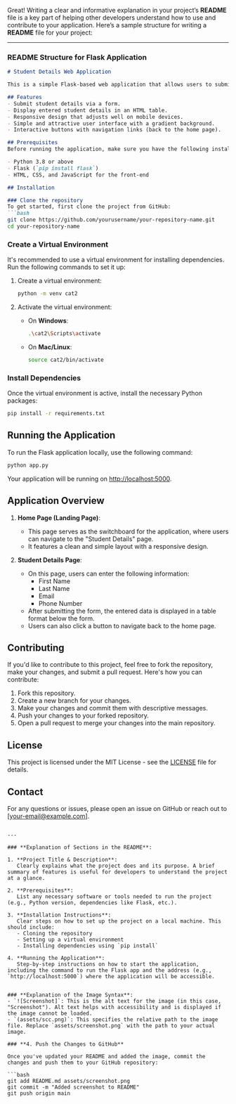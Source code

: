 Great! Writing a clear and informative explanation in your project’s **README** file is a key part of helping other developers understand how to use and contribute to your application. Here’s a sample structure for writing a **README** file for your project:

---

### **README Structure for Flask Application**

```markdown
# Student Details Web Application

This is a simple Flask-based web application that allows users to submit student details (first name, last name, email, and phone number) through an HTML form. The entered details are then displayed in a table format on the same page. The app also includes a home page that acts as a switchboard for navigating to other pages.

## Features
- Submit student details via a form.
- Display entered student details in an HTML table.
- Responsive design that adjusts well on mobile devices.
- Simple and attractive user interface with a gradient background.
- Interactive buttons with navigation links (back to the home page).

## Prerequisites
Before running the application, make sure you have the following installed on your local machine:

- Python 3.8 or above
- Flask (`pip install flask`)
- HTML, CSS, and JavaScript for the front-end

## Installation

### Clone the repository
To get started, first clone the project from GitHub:
```bash
git clone https://github.com/yourusername/your-repository-name.git
cd your-repository-name
```

### Create a Virtual Environment
It's recommended to use a virtual environment for installing dependencies. Run the following commands to set it up:

1. Create a virtual environment:
   ```bash
   python -m venv cat2
   ```

2. Activate the virtual environment:
   - On **Windows**:
     ```bash
     .\cat2\Scripts\activate
     ```
   - On **Mac/Linux**:
     ```bash
     source cat2/bin/activate
     ```

### Install Dependencies
Once the virtual environment is active, install the necessary Python packages:
```bash
pip install -r requirements.txt
```

## Running the Application

To run the Flask application locally, use the following command:
```bash
python app.py
```

Your application will be running on [http://localhost:5000](http://localhost:5000).

## Application Overview

1. **Home Page (Landing Page)**:
   - This page serves as the switchboard for the application, where users can navigate to the "Student Details" page.
   - It features a clean and simple layout with a responsive design.

2. **Student Details Page**:
   - On this page, users can enter the following information:
     - First Name
     - Last Name
     - Email
     - Phone Number
   - After submitting the form, the entered data is displayed in a table format below the form.
   - Users can also click a button to navigate back to the home page.

## Contributing

If you'd like to contribute to this project, feel free to fork the repository, make your changes, and submit a pull request. Here's how you can contribute:

1. Fork this repository.
2. Create a new branch for your changes.
3. Make your changes and commit them with descriptive messages.
4. Push your changes to your forked repository.
5. Open a pull request to merge your changes into the main repository.

## License

This project is licensed under the MIT License - see the [LICENSE](LICENSE) file for details.

## Contact

For any questions or issues, please open an issue on GitHub or reach out to [your-email@example.com].

```

---

### **Explanation of Sections in the README**:

1. **Project Title & Description**:  
   Clearly explains what the project does and its purpose. A brief summary of features is useful for developers to understand the project at a glance.

2. **Prerequisites**:  
   List any necessary software or tools needed to run the project (e.g., Python version, dependencies like Flask, etc.).

3. **Installation Instructions**:  
   Clear steps on how to set up the project on a local machine. This should include:
   - Cloning the repository
   - Setting up a virtual environment
   - Installing dependencies using `pip install`

4. **Running the Application**:  
   Step-by-step instructions on how to start the application, including the command to run the Flask app and the address (e.g., `http://localhost:5000`) where the application will be accessible.


### **Explanation of the Image Syntax**:
- `![Screenshot]`: This is the alt text for the image (in this case, "Screenshot"). Alt text helps with accessibility and is displayed if the image cannot be loaded.
- `(assets/scc.png)`: This specifies the relative path to the image file. Replace `assets/screenshot.png` with the path to your actual image.

### **4. Push the Changes to GitHub**

Once you've updated your README and added the image, commit the changes and push them to your GitHub repository:

```bash
git add README.md assets/screenshot.png
git commit -m "Added screenshot to README"
git push origin main
